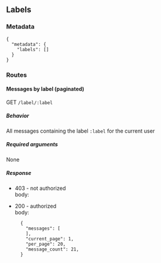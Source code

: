 ## Labels

### Metadata

    {
      "metadata": {
        "labels": []
      }
    }

### Routes

#### Messages by label (paginated)

GET `/label/:label`

##### Behavior

All messages containing the label `:label` for the current user

##### Required arguments

None

##### Response

* 403 - not authorized  
  body: <blank>  
* 200 - authorized  
  body:

        {
          "messages": [
          ],
          "current_page": 1,
          "per_page": 20,
          "message_count": 21,
        }
